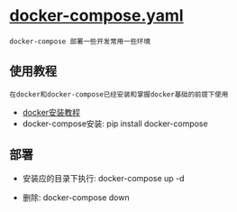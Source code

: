 # [docker-compose.yaml](https://github.com/olongfen/docker-compose.yaml)
    docker-compose 部署一些开发常用一些环境

## 使用教程
`在docker和docker-compose已经安装和掌握docker基础的前提下使用
`
- [docker安装教程](https://olongfen.github.io/#/note/docker-ce)
- docker-compose安装:  pip install docker-compose
  
## 部署

- 安装应的目录下执行: docker-compose up -d

- 删除: docker-compose down
